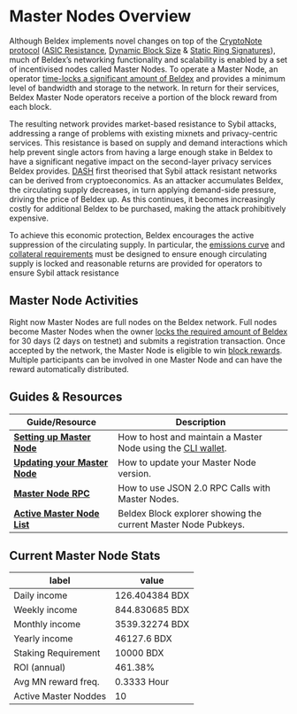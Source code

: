 
# Master Nodes Overview

Although Beldex implements novel changes on top of the [CryptoNote protocol](../Advanced/CryptoNoteElements.md) ([ASIC Resistance](../MasterNodes/Mining/ASICResistance.md), [Dynamic Block Size](../Advanced/DynamicBlockSize.md) & [Static Ring Signatures](/Advanced/CryptoNoteElements/#ring-signatures)), much of Beldex’s networking functionality and scalability is enabled by a set of incentivised nodes called Master Nodes.  To operate a Master Node, an operator [time-locks a significant amount of Beldex](../MasterNodes/StakingRequirement.md) and provides a minimum level of bandwidth and storage to the network. In return for their services, Beldex Master Node operators receive a portion of the block reward from each block.

The resulting network provides market-based resistance to Sybil attacks, addressing a range of problems with existing mixnets and privacy-centric services. This resistance is based on supply and demand interactions which help prevent single actors from having a large enough stake in Beldex to have a significant negative impact on the second-layer privacy services Beldex provides. [DASH](https://github.com/dashpay/dash/wiki/Whitepaper) first theorised that Sybil attack resistant networks can be derived from cryptoeconomics. As an attacker accumulates Beldex, the  circulating supply decreases, in turn applying demand-side pressure, driving the price of Beldex up. As this continues, it
becomes increasingly costly for additional Beldex to be purchased, making the attack prohibitively expensive.

To achieve this economic protection, Beldex encourages the active suppression of the circulating supply. In particular, the [emissions curve](../Advanced/Cryptoeconomics.md) and [collateral requirements](../MasterNodes/StakingRequirement.md) must be designed to ensure enough circulating supply is locked and reasonable returns are provided for operators to ensure Sybil attack resistance

## Master Node Activities

Right now Master Nodes are full nodes on the Beldex network. Full nodes become Master Nodes when the owner [locks the required amount of Beldex](../MasterNodes/StakingRequirement.md) for 30 days (2 days on testnet) and submits a registration transaction. Once accepted by the network, the Master Node is eligible to win [block rewards](../Advanced/Cryptoeconomics.md). Multiple participants can be involved in one Master Node and can have the reward automatically distributed.

## Guides & Resources

| **Guide/Resource**                                                                                                       	| **Description**                                                                                                                                   	|
|--------------------------------------------------------------------------------------------------------------------------	|---------------------------------------------------------------------------------------------------------------------------------------------------	| 
| **[Setting up Master Node](../MasterNodes/MNFullGuide.md)**                                                            	| How to host and maintain a Master Node using the [CLI wallet](/Wallets/WalletsOverview/#command-line-interface-wallet-cli). |
| **[Updating your Master Node](../MasterNodes/UpdateGuide.md)**                                                          | How to update your Master Node version.|
| **[Master Node RPC](../Developer/MNRPCGuide.md)**                                                                       	| How to use JSON 2.0 RPC Calls with Master Nodes.                                                                                                 	|
| **[Active Master Node List](http://explorer.beldexcoin.com)**                                                               	| Beldex Block explorer showing the current Master Node Pubkeys. 

## Current Master Node Stats

|label|value|
|---|---|
|Daily income| 126.404384 BDX|
|Weekly income| 844.830685 BDX|
|Monthly income | 3539.32274 BDX|
|Yearly  income | 46127.6 BDX|
|Staking Requirement | 10000 BDX|
|ROI (annual) | 461.38%|
|Avg MN reward freq. | 0.3333 Hour|
|Active Master Noddes| 10|